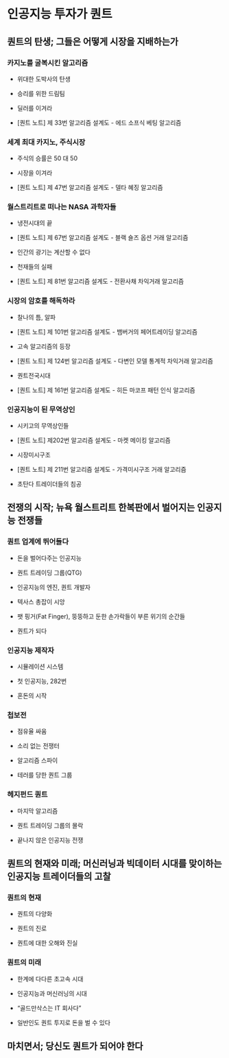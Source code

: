 # 인공지능 투자가 퀀트


## 퀀트의 탄생; 그들은 어떻게 시장을 지배하는가

### 카지노를 굴복시킨 알고리즘

- 위대한 도박사의 탄생

- 승리를 위한 드림팀

- 딜러를 이겨라

- [퀀트 노트] 제 33번 알고리즘 설계도 - 에드 소프식 베팅 알고리즘

### 세계 최대 카지노, 주식시장

- 주식의 승률은 50 대 50

- 시장을 이겨라

- [퀀트 노트] 제 47번 알고리즘 설계도 - 델타 혜징 알고리즘

### 월스트리트로 떠나는 NASA 과학자들

- 냉전시대의 끝

- [퀀트 노트] 제 67번 알고리즘 설계도 - 블랙 숄즈 옵션 거래 알고리즘

- 인간의 광기는 계산할 수 없다

- 천재들의 실패

- [퀀트 노트] 제 81번 알고리즘 설계도 - 전환사채 차익거래 알고리즘

### 시장의 암호를 해독하라

- 찰나의 틈, 알파

- [퀀트 노트] 제 101번 알고리즘 설계도 - 뱀버거의 페어트레이딩 알고리즘

- 고속 알고리즘의 등장

- [퀀트 노트] 제 124번 알고리즘 설계도 - 다변인 모델 통계적 차익거래 알고리즘

- 퀀트전국시대

- [퀀트 노트] 제 161번 알고리즘 설계도 - 히든 마코프 패턴 인식 알고리즘

### 인공지능이 된 무역상인

- 시키고의 무역상인들

- [퀀트 노트] 제202번 알고리즘 설계도 - 마켓 메이킹 알고리즘

- 시장미시구조

- [퀀트 노트] 제 211번 알고리즘 설계도 - 가격미시구조 거래 알고리즘

- 초탄다 트레이더들의 침공

## 전쟁의 시작; 뉴욕 월스트리트 한복판에서 벌어지는 인공지능 전쟁들

### 퀀트 업계에 뛰어들다

- 돈을 벌어다주는 인공지능

- 퀀트 트레이딩 그룹(QTG)

- 인공지능의 엔진, 퀀트 개발자

- 텍사스 총잡이 시앙

- 팻 핑거(Fat Finger), 뚱뚱하고 둔한 손가락들이 부른 위기의 순간들

- 퀀트가 되다

### 인공지능 제작자

- 시뮬레이션 시스템

- 첫 인공지능, 282번

- 혼돈의 시작

### 첩보전

- 점유율 싸움

- 소리 없는 전쟁터

- 알고리즘 스파이

- 테러를 당한 퀀트 그룹

### 헤지펀드 퀀트

- 마지막 알고리즘

- 퀀트 트레이딩 그룹의 몰락

- 끝나지 않은 인공지능 전쟁

## 퀀트의 현재와 미래; 머신러닝과 빅데이터 시대를 맞이하는 인공지능 트레이더들의 고찰

### 퀀트의 현재

- 퀀트의 다양화

- 퀀트의 진로

- 퀀트에 대한 오해와 진실

### 퀀트의 미래

- 한계에 다다른 초고속 시대

- 인공지능과 머신러닝의 시대

- “골드만삭스는 IT 회사다”

- 일반인도 퀀트 투지로 돈을 벌 수 있다

## 마치면서; 당신도 퀀트가 되어야 한다

